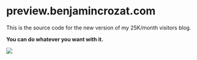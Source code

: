 # preview.benjamincrozat.com

This is the source code for the new version of my 25K/month visitors blog.

**You can do whatever you want with it.**

![](https://github.com/user-attachments/assets/c9a7748a-3ffc-4363-9f49-7364e633fcbc)
